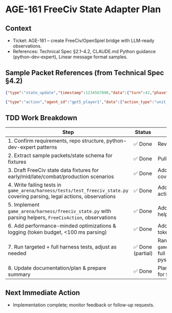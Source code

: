 # AGE-161 FreeCiv State Adapter Plan

## Context
- Ticket: AGE-161 – create FreeCiv/OpenSpiel bridge with LLM-ready observations.
- References: Technical Spec §2.1–4.2, CLAUDE.md Python guidance (python-dev-expert), Linear message format samples.

## Sample Packet References (from Technical Spec §4.2)
```json
{"type":"state_update","timestamp":1234567890,"data":{"turn":42,"phase":"movement","observation":{"strategic":{},"tactical":{},"economic":{}},"legal_actions":[]}}
```
```json
{"type":"action","agent_id":"gpt5_player1","data":{"action_type":"unit_move","actor_id":42,"target":{"x":5,"y":7}}}
```

## TDD Work Breakdown
| Step | Status | Notes |
| --- | --- | --- |
| 1. Confirm requirements, repo structure, python-dev-expert patterns | ✅ Done | Reviewed CLAUDE.md & Technical Spec.
| 2. Extract sample packets/state schema for fixtures | ✅ Done | Pulled state/action JSON samples above.
| 3. Draft FreeCiv state data fixtures for early/mid/late/combat/production scenarios | ✅ Done | Added fixtures/sample_game_states.json covering five scenarios.
| 4. Write failing tests in `game_arena/harness/tests/test_freeciv_state.py` covering parsing, legal actions, observations | ✅ Done | Added unittest suite asserting parsing, legal actions, observations, apply_action.
| 5. Implement `game_arena/harness/freeciv_state.py` with parsing helpers, `FreeCivAction`, observations | ✅ Done | Added adapter with dataclasses, action helpers, observation builders, caching.
| 6. Add performance-minded optimizations & logging (token budget, <100 ms parsing) | ✅ Done | Added observation caching, action dedupe, token estimate metric.
| 7. Run targeted + full harness tests, adjust as needed | ✅ Done (partial) | Ran `python3 -m unittest game_arena.harness.tests.test_freeciv_state`; full suite blocked by missing deps (absl, pyspiel, chess).
| 8. Update documentation/plan & prepare summary | ✅ Done | Plan maintained through implementation; ready for final summary.

## Next Immediate Action
- Implementation complete; monitor feedback or follow-up requests.
